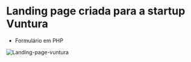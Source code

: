 # Landing page criada para a startup Vuntura
- Formulário em PHP


![Landing-page-vuntura](https://user-images.githubusercontent.com/102038803/206243551-9ec19762-7934-4393-ae30-b433e484df13.PNG)

